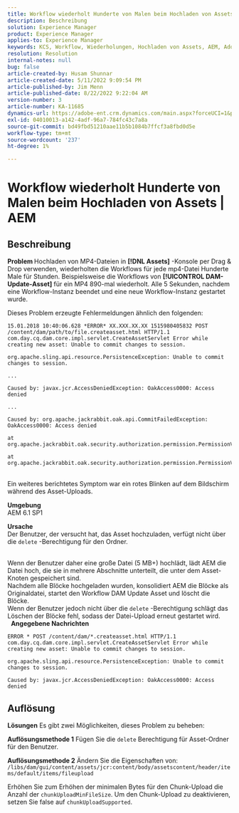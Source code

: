 ```yaml
---
title: Workflow wiederholt Hunderte von Malen beim Hochladen von Assets | AEM
description: Beschreibung
solution: Experience Manager
product: Experience Manager
applies-to: Experience Manager
keywords: KCS, Workflow, Wiederholungen, Hochladen von Assets, AEM, Adobe Experience Manager, 6.1
resolution: Resolution
internal-notes: null
bug: false
article-created-by: Husam Shunnar
article-created-date: 5/11/2022 9:09:54 PM
article-published-by: Jim Menn
article-published-date: 8/22/2022 9:22:04 AM
version-number: 3
article-number: KA-11685
dynamics-url: https://adobe-ent.crm.dynamics.com/main.aspx?forceUCI=1&pagetype=entityrecord&etn=knowledgearticle&id=b13e57af-6ed1-ec11-a7b5-00224809c399
exl-id: 04010013-a142-4adf-96a7-784fc43c7a8a
source-git-commit: bd49fbd51210aae11b5b1084b7ffcf3a8fbd0d5e
workflow-type: tm+mt
source-wordcount: '237'
ht-degree: 1%

---
```


# Workflow wiederholt Hunderte von Malen beim Hochladen von Assets | AEM

## Beschreibung


<b>Problem </b>
Hochladen von MP4-Dateien in <b>[!DNL Assets]</b> -Konsole per Drag &amp; Drop verwenden, wiederholten die Workflows für jede mp4-Datei Hunderte Male für Stunden.
Beispielsweise die Workflows von <b>[!UICONTROL DAM-Update-Asset]</b> für ein MP4 890-mal wiederholt. Alle 5 Sekunden, nachdem eine Workflow-Instanz beendet und eine neue Workflow-Instanz gestartet wurde.

Dieses Problem erzeugte Fehlermeldungen ähnlich den folgenden:


```
15.01.2018 10:40:06.628 *ERROR* XX.XXX.XX.XX 1515980405832 POST /content/dam/path/to/file.createasset.html HTTP/1.1 com.day.cq.dam.core.impl.servlet.CreateAssetServlet Error while creating new asset: Unable to commit changes to session.

org.apache.sling.api.resource.PersistenceException: Unable to commit changes to session.

...

Caused by: javax.jcr.AccessDeniedException: OakAccess0000: Access denied

...

Caused by: org.apache.jackrabbit.oak.api.CommitFailedException: OakAccess0000: Access denied

at org.apache.jackrabbit.oak.security.authorization.permission.PermissionValidator.checkPermissions(PermissionValidator.java:212)

at org.apache.jackrabbit.oak.security.authorization.permission.PermissionValidator.childNodeDeleted(PermissionValidator.java:168)
```


<br>Ein weiteres berichtetes Symptom war ein rotes Blinken auf dem Bildschirm während des Asset-Uploads.

<b>Umgebung</b>
<br>AEM 6.1 SP1

<b>Ursache </b>
<br>Der Benutzer, der versucht hat, das Asset hochzuladen, verfügt nicht über die `delete` -Berechtigung für den Ordner.

<br>Wenn der Benutzer daher eine große Datei (5 MB+) hochlädt, lädt AEM die Datei hoch, die sie in mehrere Abschnitte unterteilt, die unter dem Asset-Knoten gespeichert sind.
<br>Nachdem alle Blöcke hochgeladen wurden, konsolidiert AEM die Blöcke als Originaldatei, startet den Workflow DAM Update Asset und löscht die Blöcke.
<br>Wenn der Benutzer jedoch nicht über die `delete` -Berechtigung schlägt das Löschen der Blöcke fehl, sodass der Datei-Upload erneut gestartet wird.
<br> 
<b>Angegebene Nachrichten</b>



```
ERROR * POST /content/dam/*.createasset.html HTTP/1.1 com.day.cq.dam.core.impl.servlet.CreateAssetServlet Error while creating new asset: Unable to commit changes to session.

org.apache.sling.api.resource.PersistenceException: Unable to commit changes to session.

Caused by: javax.jcr.AccessDeniedException: OakAccess0000: Access denied
```



## Auflösung


<b>Lösungen</b>
Es gibt zwei Möglichkeiten, dieses Problem zu beheben:<b> </b>

<b>Auflösungsmethode 1</b>
Fügen Sie die `delete` Berechtigung für Asset-Ordner für den Benutzer.

<b>Auflösungsmethode 2</b>
Ändern Sie die Eigenschaften von:
`/libs/dam/gui/content/assets/jcr:content/body/assetscontent/header/items/default/items/fileupload`

Erhöhen Sie zum Erhöhen der minimalen Bytes für den Chunk-Upload die Anzahl der `chunkUploadMinFileSize`.
Um den Chunk-Upload zu deaktivieren, setzen Sie false auf `chunkUploadSupported`.
